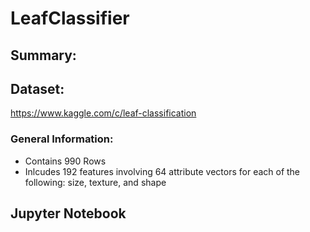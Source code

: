 # LeafClassifier

## Summary:


## Dataset: 

https://www.kaggle.com/c/leaf-classification

### General Information:

* Contains 990 Rows
* Inlcudes 192 features involving 64 attribute vectors for each of the following: size, texture, and shape

## Jupyter Notebook



